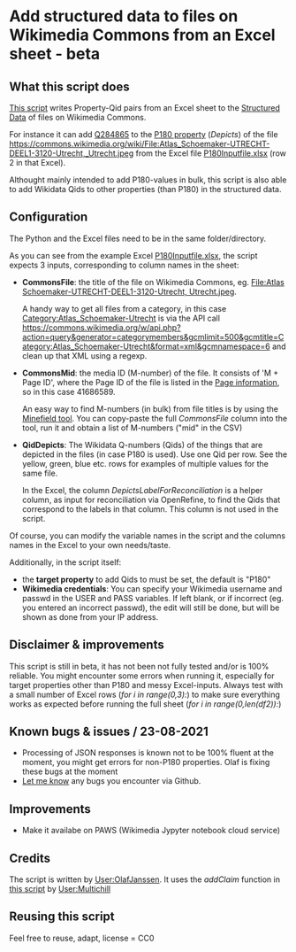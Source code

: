 # Add structured data to files on Wikimedia Commons from an Excel sheet - beta

## What this script does
[This script](./WriteSDoCfromExcel_nopasswd.py) writes Property-Qid pairs from an Excel sheet to the [Structured Data](https://commons.wikimedia.org/wiki/Commons:Structured_data) of files on Wikimedia Commons.

For instance it can add [Q284865](https://www.wikidata.org/wiki/Q284865) to the [P180 property](https://www.wikidata.org/wiki/Property:P180) (*Depicts*) of the file https://commons.wikimedia.org/wiki/File:Atlas_Schoemaker-UTRECHT-DEEL1-3120-Utrecht,_Utrecht.jpeg from the Excel file [P180Inputfile.xlsx](P180Inputfile.xlsx) (row 2 in that Excel).

Althought mainly intended to add P180-values in bulk, this script is also able to add Wikidata Qids to other properties (than P180) in the structured data.

## Configuration
The Python and the Excel files need to be in the same folder/directory.

As you can see from the example Excel [P180Inputfile.xlsx](P180Inputfile.xlsx?raw=true), the script expects 3 inputs, corresponding to column names in the sheet:
* **CommonsFile**:  the title of the file on Wikimedia Commons, eg. [File:Atlas Schoemaker-UTRECHT-DEEL1-3120-Utrecht, Utrecht.jpeg](https://commons.wikimedia.org/wiki/File:Atlas_Schoemaker-UTRECHT-DEEL1-3120-Utrecht,_Utrecht.jpeg).

  A handy way to get all files from a category, in this case [Category:Atlas_Schoemaker-Utrecht](https://commons.wikimedia.org/wiki/Category:Atlas_Schoemaker-Utrecht) is via the API call  https://commons.wikimedia.org/w/api.php?action=query&generator=categorymembers&gcmlimit=500&gcmtitle=Category:Atlas_Schoemaker-Utrecht&format=xml&gcmnamespace=6 and clean up that XML using a regexp. 

* **CommonsMid**: the media ID (M-number) of the file. It consists of 'M + Page ID', where the Page ID of the file is listed in the [Page information](https://commons.wikimedia.org/w/index.php?title=File:Atlas_Schoemaker-UTRECHT-DEEL1-3120-Utrecht,_Utrecht.jpeg&action=info), so in this case 41686589.<br/> 

  An easy way to find M-numbers (in bulk) from file titles is by using the [Minefield tool](https://hay.toolforge.org/minefield/). You can copy-paste the full *CommonsFile* column into the tool, run it and obtain a list of M-numbers ("mid" in the CSV) 
* **QidDepicts**: The Wikidata Q-numbers (Qids) of the things that are depicted in the files (in case P180 is used). Use one Qid per row. See the yellow, green, blue etc. rows for examples of multiple values for the same file. 

  In the Excel, the column *DepictsLabelForReconciliation* is a helper column, as input for reconciliation via OpenRefine, to find the Qids that correspond to the labels in that column. This column is not used in the script. 

Of course, you can modify the variable names in the script and the columns names in the Excel to your own needs/taste.

Additionally, in the script itself: 
* the **target property** to add Qids to must be set, the default is "P180"
* **Wikimedia credentials**: You can specify your Wikimedia username and passwd in the USER and PASS variables. If left blank, or if incorrect (eg. you entered an incorrect passwd), the edit will still be done, but will be shown as done from your IP address.

## Disclaimer & improvements
This script is still in beta, it has not been not fully tested and/or is 100% reliable. You might encounter some errors when running it, especially for target properties other than P180 and messy Excel-inputs. Always test with a small number of Excel rows (*for i in range(0,3):*) to make sure everything works as expected before running the full sheet (*for i in range(0,len(df2)):*)

## Known bugs & issues / 23-08-2021
* Processing of JSON responses is known not to be 100% fluent at the moment, you might get errors for non-P180 properties. Olaf is fixing these bugs at the moment
* [Let me know](https://github.com/KBNLwikimedia/SDoC/issues) any bugs you encounter via Github.

## Improvements
* Make it availabe on PAWS (Wikimedia Jypyter notebook cloud service)

## Credits
The script is written by [User:OlafJanssen](https://commons.wikimedia.org/wiki/User:OlafJanssen). It uses the *addClaim* function in [this script](https://github.com/multichill/toollabs/blob/1d5ef0ea24333a4918d388fe0fdade12d97b66ac/bot/erfgoed/wikidata_to_monuments_list.py) by [User:Multichill](https://commons.wikimedia.org/wiki/User:Multichill) 

## Reusing this script
Feel free to reuse, adapt, license = CC0




